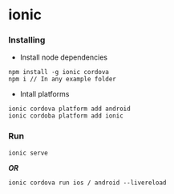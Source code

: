 # ionic


### Installing
* Install node dependencies
```
npm install -g ionic cordova
npm i // In any example folder
```

* Intall platforms
```
ionic cordova platform add android
ionic cordoba platform add ionic
```

### Run
```
ionic serve
```
***OR***
```
ionic cordova run ios / android --livereload
```